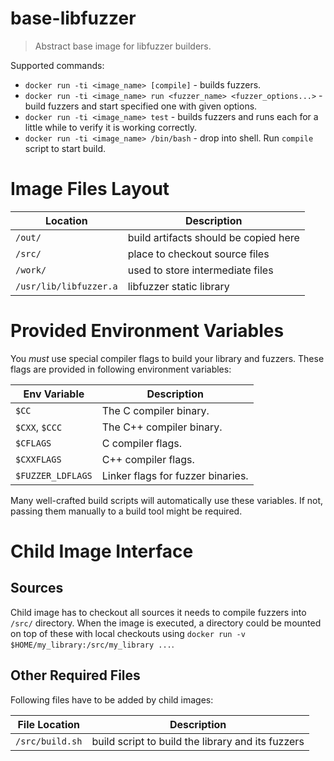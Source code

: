 # base-libfuzzer
> Abstract base image for libfuzzer builders.

Supported commands:

* `docker run -ti <image_name> [compile]` - builds fuzzers.
* `docker run -ti <image_name> run <fuzzer_name> <fuzzer_options...>` - build fuzzers and start
  specified one with given options.
* `docker run -ti <image_name> test` - builds fuzzers and runs each
  for a little while to verify it is working correctly.
* `docker run -ti <image_name> /bin/bash` - drop into shell. Run `compile` script
  to start build.

# Image Files Layout

| Location | Description |
| -------- | ----------  |
| `/out/`                | build artifacts should be copied here  |
| `/src/`                | place to checkout source files |
| `/work/`               | used to store intermediate files |
| `/usr/lib/libfuzzer.a` | libfuzzer static library |

# Provided Environment Variables

You *must* use special compiler flags to build your library and fuzzers.
These flags are provided in following environment variables:

| Env Variable    | Description
| -------------   | --------
| `$CC`           | The C compiler binary.
| `$CXX`, `$CCC`  | The C++ compiler binary.
| `$CFLAGS`       | C compiler flags.
| `$CXXFLAGS`     | C++ compiler flags.
| `$FUZZER_LDFLAGS`      | Linker flags for fuzzer binaries.

Many well-crafted build scripts will automatically use these variables. If not,
passing them manually to a build tool might be required.

# Child Image Interface

## Sources

Child image has to checkout all sources it needs to compile fuzzers into
`/src/` directory. When the image is executed, a directory could be mounted
on top of these with local checkouts using
`docker run -v $HOME/my_library:/src/my_library ...`.

## Other Required Files

Following files have to be added by child images:

| File Location   | Description |
| -------------   | ----------- |
| `/src/build.sh` | build script to build the library and its fuzzers |
